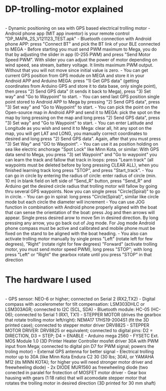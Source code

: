 # DP-trolling-motor explained
<br>
- Dynamic positioning on sea with GPS based electrical trolling motor
- Android phone app (MIT app inventor) is your remote control "DP_MAPA_2S_V121123_TEST.apk"
- Bluetooth connection with Android phone APP: press "Connect BT" and pick the BT link of your BLE connected to MEGA
- Before starting you must send PWM maximum to Mega, you do that by adjusting the slider in app (0-255 PWM) and press "Send Motor Speed PWM". With slider you can adjust the power of motor depending on wind speed, sea stream, battery voltage. It limits maximum PWM output. Without that you will not move since initial value is zero.
- You can get current GPS position from GPS module on MEGA and store it in your Android APP and Arduino MEGA: press "1) Get GPS data" (getting coordinates from Arduino GPS and store it to data base, only single point), then press "2) Send GPS data" (it sends it back to Mega), press "3) Set way" and "Go to Waypoint" to start. 
- You can send last GPS position single point stored to Android APP to Mega by pressing "2) Send GPS data", press "3) Set way" and "Go to Waypoint" to start. 
- You can pick the point on the Open-source map in Android APP and send it to MEGA: pick the spot on the map by long pressing on the map and long press "2) Send GPS data", press "3) Set way" and "Go to Waypoint" to start. 
- You can enter Latitude and Longitude as you wish and send it to Mega: clear all, hit any spot on the map, you will get LAT and LONG, you manually correct coordinates to desired and long press "2) Send GPS data". Again, after that you must press "3) Set Way" and "GO to Waypoint".
- You can use it as position holding on sea like electric anchorage "Spot Lock" like Minn Kota, or similar: With GPS data send to Mega, you press "3) set Waypoint" and  "Go to waypoint"
you can learn the track and fallow that track in loops: press "Learn track" (all waypoints must be deleted before by long pressing CLEAR ALL), when you finished learning track long press "STOP", and press "Start_track". 
- You can go in circle by entering the radius of circle: enter radius of circle (min. 10 m) in blank field on left side of "Send_R" button, press "Send_R" and Arduino get the desired circle radius that trolling motor will fallow by going thru several GPS waypoints. Now you can single press "Circle(Spiral)" to go in circle.
- You can go in spiral: long press "Circle(Spiral)", similar like circle mode but each circle the diameter will increment
- You can use JOG function in combination with Android phone properly aligned with the boat that can sense the orientation of the boat: press Jog and then arrows will appear. Single press desired arow to move 5m in desired direction. By long pressing any arrow, you go back out of Jog mode. For Jog mode Android phone compass must be active and calibrated and mobile phone must be fixed on the stand to be aligned with the boat heading. 
- You also can activate trolling motor manually by single press "Left" (rotate left for few degrees), "Right" (rotate right for few degrees) "Forward" (activate trolling motor, you must send motor speed PWM), long press "STOP"; with long press "Left" or "Right" the gearbox rotate until you press "STOP" in that direction

 
# The hardware I used
<br>
- GPS sensor: NEO-6 or higher; connected on Serial 2 (RX2,TX2)
- Digital compass with accelerometer for tilt compensation: LSM303DHLC or LSM303AGR; connected to I2C (SCL, SDA) 
- Bluetooth module: HC-05 (HC-06); connected to Serial 1 (RX1, TX1) 
- STEPPER MOTOR (drives the gearbox that rotate trolling motor left/right): NEMA17 17HS19-2004S1 (fit the 3D printed case); connected to stepper motor driver DRV8825
- STEPPER MOTOR DRIVER: DRV8825 or equivalent; connected to digital pins: D2 = DIRECTION, D3 = STEP; D4 = ENABLE
- Arduino mega 2560 
- FYSETC Ext. MOS Module 1.0 (3D Printer Heater Controller mosfet driver 30A with PWM input from Mega; connected to digital pin D7 for PWM signal; powers the troling motor)
- External GPS antenna for better signal
- Electrical trolling motor up to 30A (like Minn Kota Endura C2 30 (30 lbs; 30A), or YAMAHA M12 (its MINN KOTA); for higher you will need stronger motor driver and freewheeling diode)
- 2x DIODE MUR1560 as freewheeling diode (two conected in paralel for frotection of MOSFET motor driver
- Gear box hausing with gears (1:18 ratio) that will acomodate stepper motor that rotates the trolling motor in desired direction (3D printed for 30 mm shaft)


